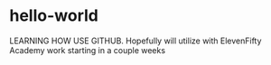 # hello-world
LEARNING HOW USE GITHUB. Hopefully will utilize with ElevenFifty Academy work starting in a couple weeks
